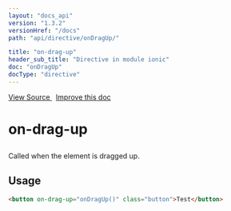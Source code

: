 ```yaml
---
layout: "docs_api"
version: "1.3.2"
versionHref: "/docs"
path: "api/directive/onDragUp/"

title: "on-drag-up"
header_sub_title: "Directive in module ionic"
doc: "onDragUp"
docType: "directive"
---
```


<div class="improve-docs">
<a href='http://github.com/driftyco/ionic/tree/1.x/js/angular/directive/gesture.js#L137'>
View Source
</a>
&nbsp;
<a href='http://github.com/driftyco/ionic/edit/1.x/js/angular/directive/gesture.js#L137'>
Improve this doc
</a>
</div>




<h1 class="api-title">

on-drag-up



</h1>





Called when the element is dragged up.









<h2 id="usage">Usage</h2>

```html
<button on-drag-up="onDragUp()" class="button">Test</button>
```









